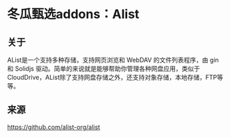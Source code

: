 # 冬瓜甄选addons：Alist

## 关于

AList是一个支持多种存储，支持网页浏览和 WebDAV 的文件列表程序，由 gin 和 Solidjs 驱动。简单的来说就是能够帮助你管理各种网盘应用，类似于CloudDrive，AList除了支持网盘存储之外，还支持对象存储，本地存储，FTP等等。

## 来源

https://github.com/alist-org/alist
